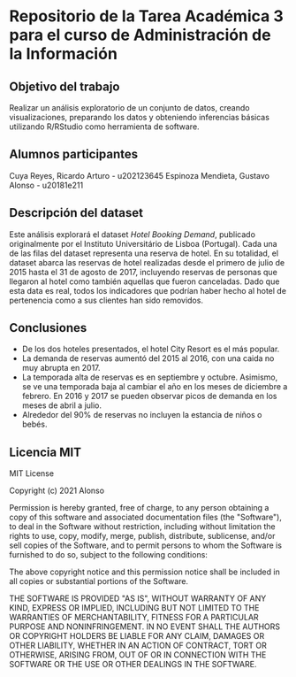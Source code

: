 # Repositorio de la Tarea Académica 3 para el curso de Administración de la Información

## Objetivo del trabajo
Realizar un análisis exploratorio de un conjunto de datos, creando visualizaciones, preparando los datos 
y obteniendo inferencias básicas utilizando R/RStudio como herramienta de software.

## Alumnos participantes
Cuya Reyes, Ricardo Arturo - u202123645
Espinoza Mendieta, Gustavo Alonso - u20181e211

## Descripción del dataset

Este análisis explorará el dataset _Hotel Booking Demand_, publicado originalmente por el
Instituto Universitário de Lisboa (Portugal). Cada una de las filas del dataset representa una
reserva de hotel. En su totalidad, el dataset abarca las reservas de hotel realizadas desde el primero
de julio de 2015 hasta el 31 de agosto de 2017, incluyendo reservas de personas que llegaron al hotel como
también aquellas que fueron canceladas. Dado que esta data es real, todos los indicadores que podrían haber
hecho al hotel de pertenencia como a sus clientes han sido removidos.

## Conclusiones

* De los dos hoteles presentados, el hotel City Resort es el más popular.
* La demanda de reservas aumentó del 2015 al 2016, con una caida no muy abrupta en 2017.
* La temporada alta de reservas es en septiembre y octubre. Asimismo, se ve una temporada baja al cambiar el año en los meses de diciembre a febrero.
En 2016 y 2017 se pueden observar picos de demanda en los meses de abril a julio.
* Alrededor del 90% de reservas no incluyen la estancia de niños o bebés.

## Licencia MIT

MIT License

Copyright (c) 2021 Alonso

Permission is hereby granted, free of charge, to any person obtaining a copy
of this software and associated documentation files (the "Software"), to deal
in the Software without restriction, including without limitation the rights
to use, copy, modify, merge, publish, distribute, sublicense, and/or sell
copies of the Software, and to permit persons to whom the Software is
furnished to do so, subject to the following conditions:

The above copyright notice and this permission notice shall be included in all
copies or substantial portions of the Software.

THE SOFTWARE IS PROVIDED "AS IS", WITHOUT WARRANTY OF ANY KIND, EXPRESS OR
IMPLIED, INCLUDING BUT NOT LIMITED TO THE WARRANTIES OF MERCHANTABILITY,
FITNESS FOR A PARTICULAR PURPOSE AND NONINFRINGEMENT. IN NO EVENT SHALL THE
AUTHORS OR COPYRIGHT HOLDERS BE LIABLE FOR ANY CLAIM, DAMAGES OR OTHER
LIABILITY, WHETHER IN AN ACTION OF CONTRACT, TORT OR OTHERWISE, ARISING FROM,
OUT OF OR IN CONNECTION WITH THE SOFTWARE OR THE USE OR OTHER DEALINGS IN THE
SOFTWARE.
